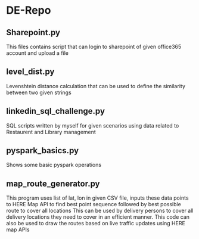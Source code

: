 # DE-Repo

## Sharepoint.py
This files contains script that can login to sharepoint of given office365 account and upload a file

## level_dist.py
Levenshtein distance calculation that can be used to define the similarity between two given strings

## linkedin_sql_challenge.py
SQL scripts written by myself for given scenarios using data related to Restaurent and Library management

## pyspark_basics.py
Shows some basic pyspark operations

## map_route_generator.py
This program uses list of lat, lon in given CSV file, inputs these data points to HERE Map API to find best point sequence followed by best possible route to cover all locations
This can be used by delivery persons to cover all delivery locations they need to cover in an efficient manner. This code can also be used to draw the routes based on live traffic updates using HERE map APIs
